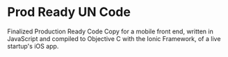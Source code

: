 Prod Ready UN Code
=====================

Finalized Production Ready Code Copy for a mobile front end, written in JavaScript and compiled to Objective C with the Ionic Framework, of a live startup's iOS app.

